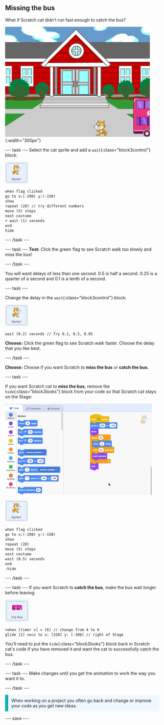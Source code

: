 ## Missing the bus

What if Scratch cat didn't run fast enough to catch the bus?

![Scratch missing the bus](images/cat-misses-bus.png){:width="300px"}

--- task ---
Select the cat sprite and add a `wait`{:class="block3control"} block:

![Scratch cat sprite](images/scratch-cat-sprite.png)

```blocks3
when flag clicked
go to x:(-200) y:(-150) 
show
repeat (20) // try different numbers
move (5) steps 
next costume 
+ wait (1) seconds
end
hide
```

--- /task ---

--- task ---
**Test:** Click the green flag to see Scratch walk too slowly and miss the bus!

--- /task ---

You will want delays of less than one second. 0.5 is half a second. 0.25 is a quarter of a second and 0.1 is a tenth of a second. 

--- task ---

Change the delay in the `wait`{:class="block3control"} block:

![Scratch cat sprite](images/scratch-cat-sprite.png)

```blocks3
wait (0.2) seconds // Try 0.1, 0.5, 0.05
```

**Choose:** Click the green flag to see Scratch walk faster. Choose the delay that you like best.

--- /task ---

**Choose:** Choose if you want Scratch to **miss the bus** or **catch the bus**.

--- task ---

If you want Scratch cat to **miss the bus**, remove the `hide`{:class="block3looks"} block from your code so that Scratch cat stays on the Stage:

![](images/removing-blocks-at-script-ends.gif)

![Scratch cat sprite](images/scratch-cat-sprite.png)

```blocks3
when flag clicked
go to x:(-200) y:(-150) 
show
repeat (20) 
move (5) steps 
next costume
wait (0.5) seconds 
end
-hide
```

--- /task ---

--- task ---
If you want Scratch to **catch the bus**, make the bus wait longer before leaving:

![Bus sprite](images/bus-sprite.png)

```blocks3
+when [timer v] > [6] // change from 4 to 6
glide [2] secs to x: [320] y: [-100] // right of Stage
```

You'll need to put the `hide`{:class="block3looks"} block back in Scratch cat's code if you have removed it and want the cat to successfully catch the bus.

--- /task ---

--- task ---
Make changes until you get the animation to work the way you want it to.

--- /task ---

<p style="border-left: solid; border-width:10px; border-color: #0faeb0; background-color: aliceblue; padding: 10px;">
When working on a project you often go back and change or improve your code as you get new ideas. 
</p>

--- save ---


